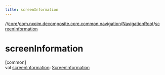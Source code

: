 ```yaml
---
title: screenInformation
---
```

//[core](../../../index.html)/[com.nxoim.decomposite.core.common.navigation](../index.html)/[NavigationRoot](index.html)/[screenInformation](screen-information.html)



# screenInformation



[common]\
val [screenInformation](screen-information.html): [ScreenInformation](../../com.nxoim.decomposite.core.common.ultils/-screen-information/index.html)




